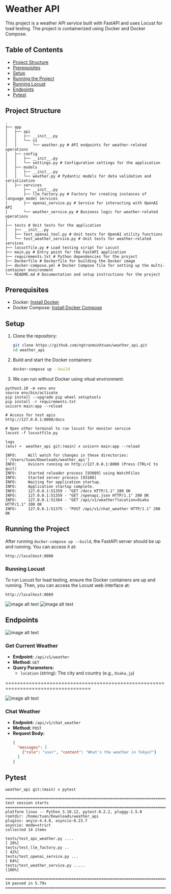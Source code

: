 # Weather API

This project is a weather API service built with FastAPI and uses Locust for load testing. The project is containerized using Docker and Docker Compose.

## Table of Contents

- [Project Structure](#project-structure)
- [Prerequisites](#prerequisites)
- [Setup](#setup)
- [Running the Project](#running-the-project)
- [Running Locust](#running-locust)
- [Endpoints](#endpoints)
- [Pytest](#pytest)

## Project Structure
```
.
├── app
│   ├── api
│   │   ├── __init__.py
│   │   └── v1
│   │       └── weather.py # API endpoints for weather-related operations
│   ├── config
│   │   ├── __init__.py
│   │   └── settings.py # Configuration settings for the application
│   ├── models
│   │   ├── __init__.py
│   │   └── weather.py # Pydantic models for data validation and serialization
│   ├── services
│       ├── __init__.py
│       ├── llm_factory.py # Factory for creating instances of language model services
│       ├── openai_service.py # Service for interacting with OpenAI API
│       └── weather_service.py # Business logic for weather-related operations
│   
├── tests # Unit tests for the application
│   ├── __init__.py
│   ├── test_openai_tool.py # Unit tests for OpenAI utility functions
│   └── test_weather_service.py # Unit tests for weather-related services
├── locustfile.py # Load testing script for Locust
├── main.py # Entry point for the FastAPI application
├── requirements.txt # Python dependencies for the project
├── Dockerfile # Dockerfile for building the Docker image
├── docker-compose.yml # Docker Compose file for setting up the multi-container environment
└── README.md # Documentation and setup instructions for the project

```

## Prerequisites

- Docker: [Install Docker](https://docs.docker.com/get-docker/)
- Docker Compose: [Install Docker Compose](https://docs.docker.com/compose/install/)

## Setup

1. Clone the repository:

    ```bash
    git clone https://github.com/ngtranminhtuan/weather_api.git
    cd weather_api
    ```

2. Build and start the Docker containers:

    ```bash
    docker-compose up --build
    ```

3. We can run without Docker using vitual environment:
```
python3.10 -m venv env
source env/bin/activate
pip install --upgrade pip wheel setuptools
pip install -r requirements.txt
uvicorn main:app --reload

# Access for test apis
http://127.0.0.1:8000/docs

# Open other terminal to run locust for monitor service
locust -f locustfile.py
```

```
logs
(env) ➜  weather_api git:(main) ✗ uvicorn main:app --reload

INFO:     Will watch for changes in these directories: ['/Users/tuan/Downloads/weather_api']
INFO:     Uvicorn running on http://127.0.0.1:8000 (Press CTRL+C to quit)
INFO:     Started reloader process [93089] using WatchFiles
INFO:     Started server process [93108]
INFO:     Waiting for application startup.
INFO:     Application startup complete.
INFO:     127.0.0.1:51359 - "GET /docs HTTP/1.1" 200 OK
INFO:     127.0.0.1:51359 - "GET /openapi.json HTTP/1.1" 200 OK
INFO:     127.0.0.1:51364 - "GET /api/v1/weather?location=Osaka HTTP/1.1" 200 OK
INFO:     127.0.0.1:51375 - "POST /api/v1/chat_weather HTTP/1.1" 200 OK
```

## Running the Project

After running `docker-compose up --build`, the FastAPI server should be up and running. You can access it at:

```
http://localhost:8000
```


### Running Locust

To run Locust for load testing, ensure the Docker containers are up and running. Then, you can access the Locust web interface at:

```
http://localhost:8089
```
![image alt text](<images/locust.png>)
![image alt text](<images/system.jpeg>)

## Endpoints

![image alt text](<images/read_weather.png>)
### Get Current Weather

- **Endpoint:** `/api/v1/weather`
- **Method:** `GET`
- **Query Parameters:**
  - `location` (string): The city and country (e.g., `Osaka,jp`)

===================================================================================

![image alt text](<images/chat_weather.png>)
### Chat Weather

- **Endpoint:** `/api/v1/chat_weather`
- **Method:** `POST`
- **Request Body:**
  ```json
  {
    "messages": [
      {"role": "user", "content": "What's the weather in Tokyo?"}
    ]
  }

## Pytest
```
weather_api git:(main) ✗ pytest                              

====================================================================================== test session starts =======================================================================================
platform linux -- Python 3.10.12, pytest-8.2.2, pluggy-1.5.0
rootdir: /home/tuan/Downloads/weather_api
plugins: anyio-4.4.0, asyncio-0.23.7
asyncio: mode=strict
collected 14 items                                                                                                                                                                               

tests/test_api_weather.py ....                                                                                                                                                             [ 28%]
tests/test_llm_factory.py ..                                                                                                                                                               [ 42%]
tests/test_openai_service.py ...                                                                                                                                                           [ 64%]
tests/test_weather_service.py .....                                                                                                                                                        [100%]

======================================================================================= 14 passed in 5.79s =======================================================================================
```

